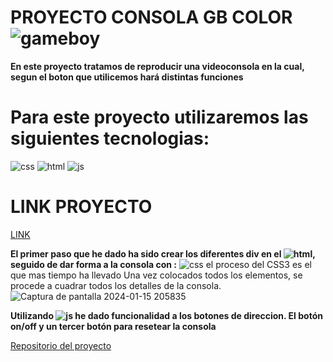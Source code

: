 # **PROYECTO CONSOLA GB COLOR** ![gameboy](https://github.com/AlbertoPueblas/Proyecto-Consola/assets/154467649/2237c0bb-5484-4224-9db6-e8ab382cb95b)
**En este proyecto tratamos de reproducir una videoconsola en la cual, segun el boton que utilicemos hará distintas funciones**
# Para este proyecto utilizaremos las siguientes tecnologias:
![css](https://img.shields.io/badge/CSS3-blue?logo=CSS3) ![html](https://img.shields.io/badge/html5-orange?logo=html5) ![js](https://img.shields.io/badge/JavaScript-yellow?logo=JavaScript)

# **LINK PROYECTO** #
 [LINK](https://albertopueblas.github.io/Proyecto-Consola/)

**El primer paso que he dado ha sido crear los diferentes div en el ![html](https://img.shields.io/badge/html5-orange?logo=html5), 
seguido de dar forma a la consola con :** ![css](https://img.shields.io/badge/CSS3-blue?logo=CSS3)
el proceso del CSS3 es el que mas tiempo ha llevado
Una vez colocados todos los elementos, se procede a cuadrar todos los detalles de la consola.
![Captura de pantalla 2024-01-15 205835](https://github.com/AlbertoPueblas/Proyecto-Consola/assets/154467649/22884320-c885-4bdd-9f48-a435d304ef1e)

**Utilizando ![js](https://img.shields.io/badge/JavaScript-yellow?logo=JavaScript) he dado funcionalidad a los botones de direccion.
El botón on/off y un tercer botón para resetear la consola**



[Repositorio del proyecto](https://github.com/AlbertoPueblas/Proyecto-Consola)
